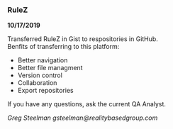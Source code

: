 ### RuleZ

**10/17/2019**

Transferred RuleZ in Gist to respositories in GitHub.  
Benfits of transferring to this platform:

- Better navigation
- Better file managment
- Version control
- Collaboration
- Export repositories

If you have any questions, ask the current QA Analyst.

 _Greg Steelman
 gsteelman@realitybasedgroup.com_

